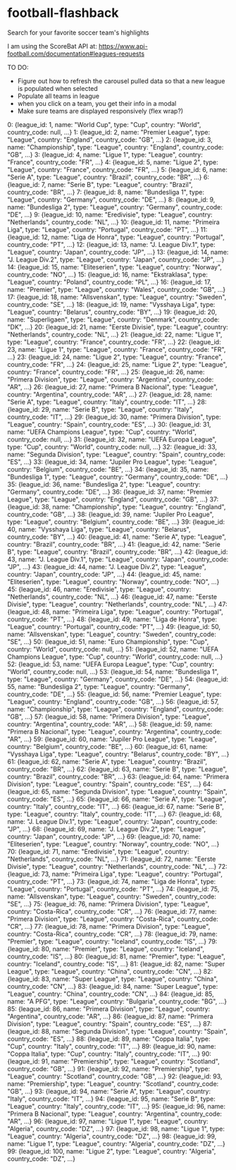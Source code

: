# football-flashback

Search for your favorite soccer team's highlights

I am using the ScoreBat API at: https://www.api-football.com/documentation#leagues-requests

TO DO:

- Figure out how to refresh the carousel pulled data so that a new league is populated when selected
- Populate all teams in league
- when you click on a team, you get their info in a modal
- Make sure teams are displayed responsively (flex wrap?)






0: {league_id: 1, name: "World Cup", type: "Cup", country: "World", country_code: null, …}
1: {league_id: 2, name: "Premier League", type: "League", country: "England", country_code: "GB", …}
2: {league_id: 3, name: "Championship", type: "League", country: "England", country_code: "GB", …}
3: {league_id: 4, name: "Ligue 1", type: "League", country: "France", country_code: "FR", …}
4: {league_id: 5, name: "Ligue 2", type: "League", country: "France", country_code: "FR", …}
5: {league_id: 6, name: "Serie A", type: "League", country: "Brazil", country_code: "BR", …}
6: {league_id: 7, name: "Serie B", type: "League", country: "Brazil", country_code: "BR", …}
7: {league_id: 8, name: "Bundesliga 1", type: "League", country: "Germany", country_code: "DE", …}
8: {league_id: 9, name: "Bundesliga 2", type: "League", country: "Germany", country_code: "DE", …}
9: {league_id: 10, name: "Eredivisie", type: "League", country: "Netherlands", country_code: "NL", …}
10: {league_id: 11, name: "Primeira Liga", type: "League", country: "Portugal", country_code: "PT", …}
11: {league_id: 12, name: "Liga de Honra", type: "League", country: "Portugal", country_code: "PT", …}
12: {league_id: 13, name: "J. League Div.1", type: "League", country: "Japan", country_code: "JP", …}
13: {league_id: 14, name: "J. League Div.2", type: "League", country: "Japan", country_code: "JP", …}
14: {league_id: 15, name: "Eliteserien", type: "League", country: "Norway", country_code: "NO", …}
15: {league_id: 16, name: "Ekstraklasa", type: "League", country: "Poland", country_code: "PL", …}
16: {league_id: 17, name: "Premier", type: "League", country: "Wales", country_code: "GB", …}
17: {league_id: 18, name: "Allsvenskan", type: "League", country: "Sweden", country_code: "SE", …}
18: {league_id: 19, name: "Vysshaya Liga", type: "League", country: "Belarus", country_code: "BY", …}
19: {league_id: 20, name: "Superligaen", type: "League", country: "Denmark", country_code: "DK", …}
20: {league_id: 21, name: "Eerste Divisie", type: "League", country: "Netherlands", country_code: "NL", …}
21: {league_id: 22, name: "Ligue 1", type: "League", country: "France", country_code: "FR", …}
22: {league_id: 23, name: "Ligue 1", type: "League", country: "France", country_code: "FR", …}
23: {league_id: 24, name: "Ligue 2", type: "League", country: "France", country_code: "FR", …}
24: {league_id: 25, name: "Ligue 2", type: "League", country: "France", country_code: "FR", …}
25: {league_id: 26, name: "Primera Division", type: "League", country: "Argentina", country_code: "AR", …}
26: {league_id: 27, name: "Primera B Nacional", type: "League", country: "Argentina", country_code: "AR", …}
27: {league_id: 28, name: "Serie A", type: "League", country: "Italy", country_code: "IT", …}
28: {league_id: 29, name: "Serie B", type: "League", country: "Italy", country_code: "IT", …}
29: {league_id: 30, name: "Primera Division", type: "League", country: "Spain", country_code: "ES", …}
30: {league_id: 31, name: "UEFA Champions League", type: "Cup", country: "World", country_code: null, …}
31: {league_id: 32, name: "UEFA Europa League", type: "Cup", country: "World", country_code: null, …}
32: {league_id: 33, name: "Segunda Division", type: "League", country: "Spain", country_code: "ES", …}
33: {league_id: 34, name: "Jupiler Pro League", type: "League", country: "Belgium", country_code: "BE", …}
34: {league_id: 35, name: "Bundesliga 1", type: "League", country: "Germany", country_code: "DE", …}
35: {league_id: 36, name: "Bundesliga 2", type: "League", country: "Germany", country_code: "DE", …}
36: {league_id: 37, name: "Premier League", type: "League", country: "England", country_code: "GB", …}
37: {league_id: 38, name: "Championship", type: "League", country: "England", country_code: "GB", …}
38: {league_id: 39, name: "Jupiler Pro League", type: "League", country: "Belgium", country_code: "BE", …}
39: {league_id: 40, name: "Vysshaya Liga", type: "League", country: "Belarus", country_code: "BY", …}
40: {league_id: 41, name: "Serie A", type: "League", country: "Brazil", country_code: "BR", …}
41: {league_id: 42, name: "Serie B", type: "League", country: "Brazil", country_code: "BR", …}
42: {league_id: 43, name: "J. League Div.1", type: "League", country: "Japan", country_code: "JP", …}
43: {league_id: 44, name: "J. League Div.2", type: "League", country: "Japan", country_code: "JP", …}
44: {league_id: 45, name: "Eliteserien", type: "League", country: "Norway", country_code: "NO", …}
45: {league_id: 46, name: "Eredivisie", type: "League", country: "Netherlands", country_code: "NL", …}
46: {league_id: 47, name: "Eerste Divisie", type: "League", country: "Netherlands", country_code: "NL", …}
47: {league_id: 48, name: "Primeira Liga", type: "League", country: "Portugal", country_code: "PT", …}
48: {league_id: 49, name: "Liga de Honra", type: "League", country: "Portugal", country_code: "PT", …}
49: {league_id: 50, name: "Allsvenskan", type: "League", country: "Sweden", country_code: "SE", …}
50: {league_id: 51, name: "Euro Championship", type: "Cup", country: "World", country_code: null, …}
51: {league_id: 52, name: "UEFA Champions League", type: "Cup", country: "World", country_code: null, …}
52: {league_id: 53, name: "UEFA Europa League", type: "Cup", country: "World", country_code: null, …}
53: {league_id: 54, name: "Bundesliga 1", type: "League", country: "Germany", country_code: "DE", …}
54: {league_id: 55, name: "Bundesliga 2", type: "League", country: "Germany", country_code: "DE", …}
55: {league_id: 56, name: "Premier League", type: "League", country: "England", country_code: "GB", …}
56: {league_id: 57, name: "Championship", type: "League", country: "England", country_code: "GB", …}
57: {league_id: 58, name: "Primera Division", type: "League", country: "Argentina", country_code: "AR", …}
58: {league_id: 59, name: "Primera B Nacional", type: "League", country: "Argentina", country_code: "AR", …}
59: {league_id: 60, name: "Jupiler Pro League", type: "League", country: "Belgium", country_code: "BE", …}
60: {league_id: 61, name: "Vysshaya Liga", type: "League", country: "Belarus", country_code: "BY", …}
61: {league_id: 62, name: "Serie A", type: "League", country: "Brazil", country_code: "BR", …}
62: {league_id: 63, name: "Serie B", type: "League", country: "Brazil", country_code: "BR", …}
63: {league_id: 64, name: "Primera Division", type: "League", country: "Spain", country_code: "ES", …}
64: {league_id: 65, name: "Segunda Division", type: "League", country: "Spain", country_code: "ES", …}
65: {league_id: 66, name: "Serie A", type: "League", country: "Italy", country_code: "IT", …}
66: {league_id: 67, name: "Serie B", type: "League", country: "Italy", country_code: "IT", …}
67: {league_id: 68, name: "J. League Div.1", type: "League", country: "Japan", country_code: "JP", …}
68: {league_id: 69, name: "J. League Div.2", type: "League", country: "Japan", country_code: "JP", …}
69: {league_id: 70, name: "Eliteserien", type: "League", country: "Norway", country_code: "NO", …}
70: {league_id: 71, name: "Eredivisie", type: "League", country: "Netherlands", country_code: "NL", …}
71: {league_id: 72, name: "Eerste Divisie", type: "League", country: "Netherlands", country_code: "NL", …}
72: {league_id: 73, name: "Primeira Liga", type: "League", country: "Portugal", country_code: "PT", …}
73: {league_id: 74, name: "Liga de Honra", type: "League", country: "Portugal", country_code: "PT", …}
74: {league_id: 75, name: "Allsvenskan", type: "League", country: "Sweden", country_code: "SE", …}
75: {league_id: 76, name: "Primera Division", type: "League", country: "Costa-Rica", country_code: "CR", …}
76: {league_id: 77, name: "Primera Division", type: "League", country: "Costa-Rica", country_code: "CR", …}
77: {league_id: 78, name: "Primera Division", type: "League", country: "Costa-Rica", country_code: "CR", …}
78: {league_id: 79, name: "Premier", type: "League", country: "Iceland", country_code: "IS", …}
79: {league_id: 80, name: "Premier", type: "League", country: "Iceland", country_code: "IS", …}
80: {league_id: 81, name: "Premier", type: "League", country: "Iceland", country_code: "IS", …}
81: {league_id: 82, name: "Super League", type: "League", country: "China", country_code: "CN", …}
82: {league_id: 83, name: "Super League", type: "League", country: "China", country_code: "CN", …}
83: {league_id: 84, name: "Super League", type: "League", country: "China", country_code: "CN", …}
84: {league_id: 85, name: "A PFG", type: "League", country: "Bulgaria", country_code: "BG", …}
85: {league_id: 86, name: "Primera Division", type: "League", country: "Argentina", country_code: "AR", …}
86: {league_id: 87, name: "Primera Division", type: "League", country: "Spain", country_code: "ES", …}
87: {league_id: 88, name: "Segunda Division", type: "League", country: "Spain", country_code: "ES", …}
88: {league_id: 89, name: "Coppa Italia", type: "Cup", country: "Italy", country_code: "IT", …}
89: {league_id: 90, name: "Coppa Italia", type: "Cup", country: "Italy", country_code: "IT", …}
90: {league_id: 91, name: "Premiership", type: "League", country: "Scotland", country_code: "GB", …}
91: {league_id: 92, name: "Premiership", type: "League", country: "Scotland", country_code: "GB", …}
92: {league_id: 93, name: "Premiership", type: "League", country: "Scotland", country_code: "GB", …}
93: {league_id: 94, name: "Serie A", type: "League", country: "Italy", country_code: "IT", …}
94: {league_id: 95, name: "Serie B", type: "League", country: "Italy", country_code: "IT", …}
95: {league_id: 96, name: "Primera B Nacional", type: "League", country: "Argentina", country_code: "AR", …}
96: {league_id: 97, name: "Ligue 1", type: "League", country: "Algeria", country_code: "DZ", …}
97: {league_id: 98, name: "Ligue 1", type: "League", country: "Algeria", country_code: "DZ", …}
98: {league_id: 99, name: "Ligue 1", type: "League", country: "Algeria", country_code: "DZ", …}
99: {league_id: 100, name: "Ligue 2", type: "League", country: "Algeria", country_code: "DZ", …}
